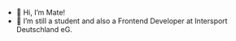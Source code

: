 - 👋 Hi, I’m Mate!
- 👀 I’m still a student and also a Frontend Developer at Intersport Deutschland eG.

<!---
lemonacee/lemonacee is a ✨ special ✨ repository because its `README.md` (this file) appears on your GitHub profile.
You can click the Preview link to take a look at your changes.
--->
